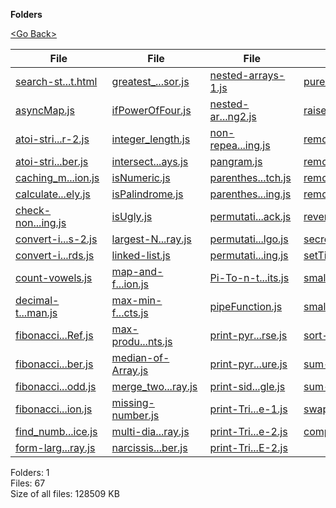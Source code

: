 **Folders**

[&lt;Go Back&gt;](../right.html)

<table><thead><tr class="header"><th><strong>File</strong></th><th><strong>File</strong></th><th><strong>File</strong></th><th><strong>File</strong></th></tr></thead><tbody><tr class="odd"><td><a href="search-string-heighlight.html">search-st...t.html</a> </td><td><a href="greatest_common_divisor.js">greatest_...sor.js</a> </td><td><a href="nested-arrays-1.js">nested-arrays-1.js</a> </td><td><a href="pure-impure-func-with-slice-and-splice.js">pure-impu...ice.js</a> </td></tr><tr class="even"><td><a href="asyncMap.js">asyncMap.js</a> </td><td><a href="ifPowerOfFour.js">ifPowerOfFour.js</a> </td><td><a href="nested-arrays-function-chaining2.js">nested-ar...ng2.js</a> </td><td><a href="raise-To-Power-bit-shifting.js">raise-To-...ing.js</a> </td></tr><tr class="odd"><td><a href="atoi-string-to-Number-2.js">atoi-stri...r-2.js</a> </td><td><a href="integer_length.js">integer_length.js</a> </td><td><a href="non-repeating-char-in-a-string.js">non-repea...ing.js</a> </td><td><a href="remove-duplicate-chars-from-string.js">remove-du...ing.js</a> </td></tr><tr class="even"><td><a href="atoi-string-to-number.js">atoi-stri...ber.js</a> </td><td><a href="intersection-of-arrays.js">intersect...ays.js</a> </td><td><a href="pangram.js">pangram.js</a> </td><td><a href="remove-duplicate-from-Array-O(n).js">remove-du...(n).js</a> </td></tr><tr class="odd"><td><a href="caching_memoization-function.js">caching_m...ion.js</a> </td><td><a href="isNumeric.js">isNumeric.js</a> </td><td><a href="parenthesis-match.js">parenthes...tch.js</a> </td><td><a href="remove-duplicate-from-array.js">remove-du...ray.js</a> </td></tr><tr class="even"><td><a href="calculate-log-recursively.js">calculate...ely.js</a> </td><td><a href="isPalindrome.js">isPalindrome.js</a> </td><td><a href="parenthesis_return-matching-ending.js">parenthes...ing.js</a> </td><td><a href="remove-duplicate-from-string.js">remove-du...ing.js</a> </td></tr><tr class="odd"><td><a href="check-nonEmptyString.js">check-non...ing.js</a> </td><td><a href="isUgly.js">isUgly.js</a> </td><td><a href="permutation_array_of_numbers-backtrack.js">permutati...ack.js</a> </td><td><a href="reverseArray-of-numbers.js">reverseAr...ers.js</a> </td></tr><tr class="even"><td><a href="convert-integer-to-words-2.js">convert-i...s-2.js</a> </td><td><a href="largest-Numbe-in-Array.js">largest-N...ray.js</a> </td><td><a href="permutation_array_of_numbers-Heap-Algo.js">permutati...lgo.js</a> </td><td><a href="secretary-hiriing.js">secretary...ing.js</a> </td></tr><tr class="odd"><td><a href="convert-integer-to-words.js">convert-i...rds.js</a> </td><td><a href="linked-list.js">linked-list.js</a> </td><td><a href="permutation_array_of_text-string.js">permutati...ing.js</a> </td><td><a href="setTimeOut-As-Callback.js">setTimeOu...ack.js</a> </td></tr><tr class="even"><td><a href="count-vowels.js">count-vowels.js</a> </td><td><a href="map-and-filter-application.js">map-and-f...ion.js</a> </td><td><a href="Pi-To-n-th-digits.js">Pi-To-n-t...its.js</a> </td><td><a href="small-exercise.js">small-exercise.js</a> </td></tr><tr class="odd"><td><a href="decimal-to-roman.js">decimal-t...man.js</a> </td><td><a href="max-min-from-array-of-objects.js">max-min-f...cts.js</a> </td><td><a href="pipeFunction.js">pipeFunction.js</a> </td><td><a href="small-snippets.js">small-snippets.js</a> </td></tr><tr class="even"><td><a href="fibonacci-number-GOOD-Future-Ref.js">fibonacci...Ref.js</a> </td><td><a href="max-product-three-elements.js">max-produ...nts.js</a> </td><td><a href="print-pyramid-Reverse.js">print-pyr...rse.js</a> </td><td><a href="sort-array-of-objects.js">sort-arra...cts.js</a> </td></tr><tr class="odd"><td><a href="fibonacci-number.js">fibonacci...ber.js</a> </td><td><a href="median-of-Array.js">median-of-Array.js</a> </td><td><a href="print-pyramid-structure.js">print-pyr...ure.js</a> </td><td><a href="sum-integers-without-Operator.js">sum-integ...tor.js</a> </td></tr><tr class="even"><td><a href="fibonacci-sum-odd.js">fibonacci...odd.js</a> </td><td><a href="merge_two_sorted_array.js">merge_two...ray.js</a> </td><td><a href="print-side-by-side-bow-shape-triangle.js">print-sid...gle.js</a> </td><td><a href="sum-large-numbers.js">sum-large...ers.js</a> </td></tr><tr class="odd"><td><a href="fibonacci-with-memoization.js">fibonacci...ion.js</a> </td><td><a href="missing-number.js">missing-number.js</a> </td><td><a href="print-Triangle-Staircase-1.js">print-Tri...e-1.js</a> </td><td><a href="swapNumber-without-temp.js">swapNumbe...emp.js</a> </td></tr><tr class="even"><td><a href="find_number_appearing-twice.js">find_numb...ice.js</a> </td><td><a href="multi-diamensional-array.js">multi-dia...ray.js</a> </td><td><a href="print-Triangle-Staircase-2.js">print-Tri...e-2.js</a> </td><td><a href="comparing-number-to-string.txt">comparing...ng.txt</a> </td></tr><tr class="odd"><td><a href="form-largest-number-from-given-array.js">form-larg...ray.js</a> </td><td><a href="narcissistic%20_number.js">narcissis...ber.js</a> </td><td><a href="print-Triangle-Staircase-REVERSE-2.js">print-Tri...E-2.js</a> </td><td></td></tr></tbody></table>

Folders: 1  
Files: 67  
Size of all files: 128509 KB
